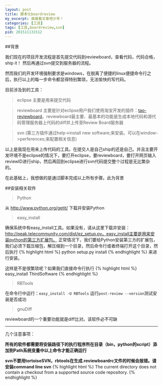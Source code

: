 ```yaml
---
layout: post
title: 脚本化boardreview
my_excerpt: 直接看文章吧少年！
categories: [工具]
tags: [工具,boardreview,svn]
pid: 201511131512
---
```


##背景

我们现在的项目开发流程是首先提交代码到reviewboard，查看代码，代码合格，ship it！
然后再通过svn提交到服务器的流程。

然而我们的开发环境强制要求是windows，在脱离了便捷的linux便捷命令行之后，执行以上的每一步命令都显得特别繁琐，无法愉快的写代码。

目前涉及到的工具：

>eclipse 主要是用来提交代码

>reviewboard 主要是针对eclipse用户我们使用淘宝开发的插件：[tao-reviewboard](http://code.taobao.org/p/tao-reviewboard/wiki/index/)。reviewboard最主要、最基本的功能是生成本地代码和源代码管理服务器上代码的diff并上传至Review Board服务器

>svn (第三方插件通过help->install new software;来安装。可以在window->perferences;来配置相关信息)

以上是我现在用来上传代码的工具。在提交人是自己ship的还是自己。并且主要开发环境不是eclipse的情况下，要打开eclipse，要reviewboard，要打开网页输入reviewID进行ship，然后再回到eclipse进行svn代码提交整个过程是无比繁杂的。

在此基础上，我想做的是通过脚本完成以上所有步骤。此为背景

##安装相关软件

>Python

从 http://www.python.org/getit/ 下载并安装Python

>easy_install

确保系统中有easy_install工具。如果没有，请从这里下载并安装：http://peak.telecommunity.com/dist/ez_setup.py。easy_install主要是用来安装python的第三方扩展包。
正常情况下，我们要给Python安装第三方的扩展包，我们必须下载压缩包，解压缩到一个目录，然后命令行或者终端打开这个目录，然后执行
{% highlight html %}
python setup.py install
{% endhighlight %}
来进行安装。

这样是不是很繁琐呢？如果我们直接命令行执行
{% highlight html %}
easy_install ThirdSoftware
{% endhighlight %}

>RBTools

在命令行中运行：`easy_install -U RBTools`
运行`post-review --version`测试安装是否成功

>gnuDiff

reviewboard的一个重要功能就是diff比对。该软件必不可缺


---

几个注意事项：

**所有的软件都需要将安装路径下的执行程序所在目录（bin，python的script）添加到Path系统变量中以上命令才能正确运行**

**svn不要用tortoiseSVN，rbtools在生成.reviewboardrc文件的时候会报错。请安装command line svn**
{% highlight html %}
The current directory does not contain a checkout from a supported source code repository. 
{% endhighlight %}
